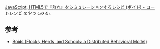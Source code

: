 [JavaScript, HTML5で『群れ』をシミュレーションするレシピ (ボイド) - コードレシピ](http://coderecipe.jp/recipe/gRrj53OPQF/) をやってみる。


参考
------

- [Boids (Flocks, Herds, and Schools: a Distributed Behavioral Model)](https://www.red3d.com/cwr/boids/)

